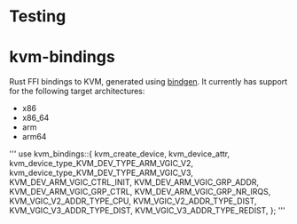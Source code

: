 # Testing


# kvm-bindings
Rust FFI bindings to KVM, generated using
[bindgen](https://crates.io/crates/bindgen). It currently has support for the
following target architectures:
- x86
- x86_64
- arm
- arm64

'''
  use kvm_bindings::{
      kvm_create_device, kvm_device_attr, kvm_device_type_KVM_DEV_TYPE_ARM_VGIC_V2,
      kvm_device_type_KVM_DEV_TYPE_ARM_VGIC_V3, KVM_DEV_ARM_VGIC_CTRL_INIT,
      KVM_DEV_ARM_VGIC_GRP_ADDR, KVM_DEV_ARM_VGIC_GRP_CTRL, KVM_DEV_ARM_VGIC_GRP_NR_IRQS,
      KVM_VGIC_V2_ADDR_TYPE_CPU, KVM_VGIC_V2_ADDR_TYPE_DIST, KVM_VGIC_V3_ADDR_TYPE_DIST,
      KVM_VGIC_V3_ADDR_TYPE_REDIST,
  };
'''
